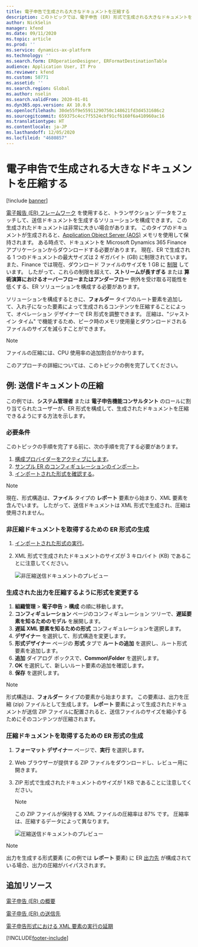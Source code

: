 ```yaml
---
title: 電子申告で生成される大きなドキュメントを圧縮する
description: このトピックでは、電子申告 (ER) 形式で生成される大きなドキュメントを圧縮する方法について説明します。
author: NickSelin
manager: kfend
ms.date: 09/11/2020
ms.topic: article
ms.prod: ''
ms.service: dynamics-ax-platform
ms.technology: ''
ms.search.form: EROperationDesigner, ERFormatDestinationTable
audience: Application User, IT Pro
ms.reviewer: kfend
ms.custom: 58771
ms.assetid: ''
ms.search.region: Global
ms.author: nselin
ms.search.validFrom: 2020-01-01
ms.dyn365.ops.version: AX 10.0.9
ms.openlocfilehash: 30de55f9e55911290750c148621fd3d4531686c2
ms.sourcegitcommit: 659375c4cc7f5524cbf91cf6160f6a410960ac16
ms.translationtype: HT
ms.contentlocale: ja-JP
ms.lasthandoff: 12/05/2020
ms.locfileid: "4680857"
---
```

# <a name="compress-large-documents-that-are-generated-in-electronic-reporting"></a>電子申告で生成される大きなドキュメントを圧縮する 

[!include [banner](../includes/banner.md)]

[電子報告 (ER) フレームワーク](general-electronic-reporting.md) を使用すると、トランザクション データをフェッチして、送信ドキュメントを生成するソリューションを構成できます。 この生成されたドキュメントは非常に大きい場合があります。 このタイプのドキュメントが生成されると、[Application Object Server (AOS)](https://docs.microsoft.com/dynamics365/fin-ops-core/dev-itpro/dev-tools/access-instances#location-of-packages-source-code-and-other-aos-configurations) メモリを使用して保持されます。 ある時点で、ドキュメントを Microsoft Dynamics 365 Finance アプリケーションからダウンロードする必要があります。 現在、ER で生成される 1 つのドキュメントの最大サイズは 2 ギガバイト (GB) に制限されています。 また、Finance では現在、ダウンロード ファイルのサイズを 1 GB に [制限](https://fix.lcs.dynamics.com/Issue/Details?bugId=489291) しています。 したがって、これらの制限を超えて、**ストリームが長すぎる** または **算術演算におけるオーバーフローまたはアンダーフロー** 例外を受け取る可能性を低くする、ER ソリューションを構成する必要があります。

ソリューションを構成するときに、**フォルダー** タイプのルート要素を追加して、入れ子になった要素によって生成されるコンテンツを圧縮することによって、オペレーション デザイナーで ER 形式を調整できます。 圧縮は、"ジャスト イン タイム" で機能するため、ピーク時のメモリ使用量とダウンロードされるファイルのサイズを減らすことができます。

> [!NOTE]
> ファイルの圧縮には、CPU 使用率の追加割合がかかります。

このアプローチの詳細については、このトピックの例を完了してください。

## <a name="example-compress-an-outbound-document"></a>例: 送信ドキュメントの圧縮

この例では、**システム管理者** または **電子申告機能コンサルタント** のロールに割り当てられたユーザーが、ER 形式を構成して、生成されたドキュメントを圧縮できるようにする方法を示します。

### <a name="prerequisites"></a>必要条件

このトピックの手順を完了する前に、次の手順を完了する必要があります。

1. [構成プロバイダーをアクティブにします](er-defer-xml-element.md#activate-a-configuration-provider)。
2. [サンプル ER のコンフィギュレーションのインポート](er-defer-xml-element.md#import-the-sample-er-configurations)。
3. [インポートされた形式を確認する](er-defer-xml-element.md#review-the-imported-format)。

> [!NOTE]
> 現在、形式構造は、**ファイル** タイプの **レポート** 要素から始まり、XML 要素を含んでいます。 したがって、送信ドキュメントは XML 形式で生成され、圧縮は使用されません。

### <a name="generate-an-er-format-to-get-an-uncompressed-document"></a>非圧縮ドキュメントを取得するための ER 形式の生成

1. [インポートされた形式の実行](er-defer-xml-element.md#run-the-imported-format)。
2. XML 形式で生成されたドキュメントのサイズが 3 キロバイト (KB) であることに注意してください。

    ![非圧縮送信ドキュメントのプレビュー](./media/er-compress-outbound-files1.png)

### <a name="modify-the-format-to-compress-the-generated-output"></a>生成された出力を圧縮するように形式を変更する

1. **組織管理** \> **電子申告** \> **構成** の順に移動します。
2. **コンフィギュレーション** ページのコンフィギュレーション ツリーで、**遅延要素を知るためのモデル** を展開します。
3. **遅延 XML 要素を知るための形式** コンフィギュレーションを選択します。
4. **デザイナー** を選択して、形式構造を変更します。
5. **形式デザイナー** ページの **形式** タブで **ルートの追加** を選択し、ルート形式要素を追加します。
6. **追加** ダイアログ ボックスで、**Common\\Folder** を選択します。
7. **OK** を選択して、新しいルート要素の追加を確認します。
8. **保存** を選択します。

> [!NOTE]
> 形式構造は、**フォルダー** タイプの要素から始まります。 この要素は、出力を圧縮 (zip) ファイルとして生成します。 **レポート** 要素によって生成されたドキュメントが送信 ZIP ファイルに配置されると、送信ファイルのサイズを縮小するためにそのコンテンツが圧縮されます。

### <a name="generate-an-er-format-to-get-a-compressed-document"></a>圧縮ドキュメントを取得するための ER 形式の生成

1. **フォーマット デザイナー** ページで、**実行** を選択します。
2. Web ブラウザーが提供する ZIP ファイルをダウンロードし、レビュー用に開きます。
3. ZIP 形式で生成されたドキュメントのサイズが 1 KB であることに注意してください。

    > [!NOTE] 
    > この ZIP ファイルが保持する XML ファイルの圧縮率は 87% です。 圧縮率は、圧縮するデータによって異なります。

    ![圧縮送信ドキュメントのプレビュー](./media/er-compress-outbound-files2.png)

> [!NOTE]
> 出力を生成する形式要素 (この例では **レポート** 要素) に ER [出力先](electronic-reporting-destinations.md) が構成されている場合、出力の圧縮がバイパスされます。

## <a name="additional-resources"></a>追加リソース

[電子申告 (ER) の概要](general-electronic-reporting.md)

[電子申告 (ER) の送信先](electronic-reporting-destinations.md)

[電子申告形式における XML 要素の実行の延期](er-defer-xml-element.md)


[!INCLUDE[footer-include](../../../includes/footer-banner.md)]